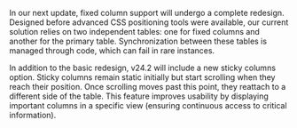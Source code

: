 In our next update, fixed column support will undergo a complete redesign. Designed before advanced CSS positioning tools were available, our current solution relies on two independent tables: one for fixed columns and another for the primary table. Synchronization between these tables is managed through code, which can fail in rare instances.

<!--split-->

In addition to the basic redesign, v24.2 will include a new sticky columns option. Sticky columns remain static initially but start scrolling when they reach their position. Once scrolling moves past this point, they reattach to a different side of the table. This feature improves usability by displaying important columns in a specific view (ensuring continuous access to critical information).